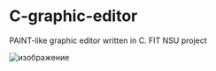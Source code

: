 # C-graphic-editor
PAINT-like graphic editor written in C. FIT NSU project

![изображение](https://github.com/user-attachments/assets/90ed42a9-5c03-4345-a3e3-c5c05e87e452)
